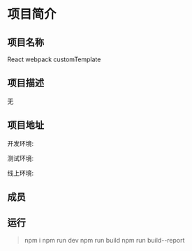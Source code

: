 # 项目简介

## 项目名称

React webpack customTemplate

## 项目描述

无

## 项目地址

开发环境:

测试环境:

线上环境:

## 成员

## 运行

> npm i
> npm run dev
> npm run build
> npm run build--report
